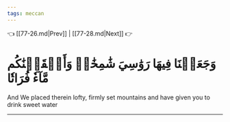```yaml
---
tags: meccan
---
```


👈 [[77-26.md|Prev]] | [[77-28.md|Next]] 👉

# وَجَعَلۡنَا فِيهَا رَوَٰسِيَ شَٰمِخَٰتٖ وَأَسۡقَيۡنَٰكُم مَّآءٗ فُرَاتٗا

And We placed therein lofty, firmly set mountains and have given you to drink sweet water

---

